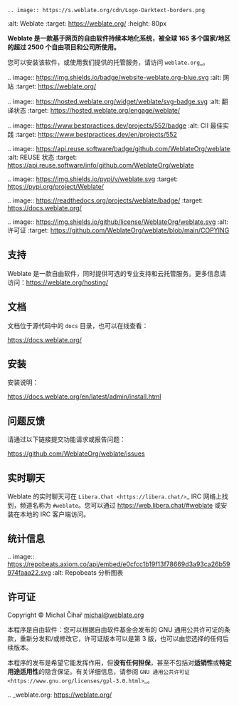     .. image:: https://s.weblate.org/cdn/Logo-Darktext-borders.png
   :alt: Weblate
   :target: https://weblate.org/
   :height: 80px

**Weblate 是一款基于网页的自由软件持续本地化系统，被全球 165 多个国家/地区的超过 2500 个自由项目和公司所使用。**

您可以安装该软件，或使用我们提供的托管服务，请访问 `weblate.org`_。

.. image:: https://img.shields.io/badge/website-weblate.org-blue.svg
    :alt: 网站
    :target: https://weblate.org/

.. image:: https://hosted.weblate.org/widget/weblate/svg-badge.svg
    :alt: 翻译状态
    :target: https://hosted.weblate.org/engage/weblate/

.. image:: https://www.bestpractices.dev/projects/552/badge
    :alt: CII 最佳实践
    :target: https://www.bestpractices.dev/en/projects/552

.. image:: https://api.reuse.software/badge/github.com/WeblateOrg/weblate
    :alt: REUSE 状态
    :target: https://api.reuse.software/info/github.com/WeblateOrg/weblate

.. image:: https://img.shields.io/pypi/v/weblate.svg
    :target: https://pypi.org/project/Weblate/

.. image:: https://readthedocs.org/projects/weblate/badge/
    :target: https://docs.weblate.org/

.. image:: https://img.shields.io/github/license/WeblateOrg/weblate.svg
    :alt: 许可证
    :target: https://github.com/WeblateOrg/weblate/blob/main/COPYING

支持
-------

Weblate 是一款自由软件，同时提供可选的专业支持和云托管服务。更多信息请访问：https://weblate.org/hosting/

文档
-------------

文档位于源代码中的 ``docs`` 目录，也可以在线查看：

https://docs.weblate.org/

安装
------------

安装说明：

https://docs.weblate.org/en/latest/admin/install.html

问题反馈
----

请通过以下链接提交功能请求或报告问题：

https://github.com/WeblateOrg/weblate/issues

实时聊天
---------

Weblate 的实时聊天可在 `Libera.Chat <https://libera.chat/>`_ IRC 网络上找到，频道名称为 ``#weblate``。您可以通过 https://web.libera.chat/#weblate 或安装在本地的 IRC 客户端访问。

统计信息
-----

.. image:: https://repobeats.axiom.co/api/embed/e0cfcc1b19f13f78669d3a93ca26b59974faaa22.svg
   :alt: Repobeats 分析图表

许可证
-------

Copyright © Michal Čihař michal@weblate.org

本程序是自由软件：您可以根据自由软件基金会发布的 GNU 通用公共许可证的条款，重新分发和/或修改它，许可证版本可以是第 3 版，也可以由您选择的任何后续版本。

本程序的发布是希望它能发挥作用，但**没有任何担保**，甚至不包括对**适销性**或**特定用途适用性**的隐含保证。有关详细信息，请参阅 `GNU 通用公共许可证 <https://www.gnu.org/licenses/gpl-3.0.html>`_。

.. _weblate.org: https://weblate.org/